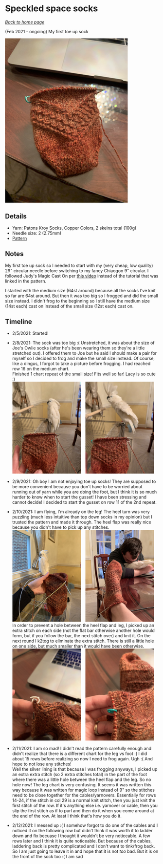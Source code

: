 # Speckled space socks

[*Back to home page*](..)

(Feb 2021 - ongoing) My first toe up sock

<img src="media/speckled_space1.jpg" style="max-width: 80%" />

## Details
- Yarn: Patons Kroy Socks, Copper Colors, 2 skeins total (100g)
- Needle size: 2 (2.75mm)
- [Pattern](https://www.ravelry.com/patterns/library/speckled-space-socks)

## Notes

My first toe up sock so I needed to start with my (very cheap, low quality) 29" circular needle before switching to my fancy Chiaogoo 9" circular. I followed Judy's Magic Cast On per [this video](https://www.youtube.com/watch?v=1pmxRDZ-cwo) instead of the tutorial that was linked in the pattern. 

I started with the medium size (64st around) because all the socks I've knit so far are 64st around. But then it was too big so I frogged and did the small size instead. I didn't frog to the beginning so I still have the medium size (14st each) cast on instead of the small size (12st each) cast on. 

## Timeline

- 2/5/2021: Started! 

- 2/8/2021: The sock was too big :( Unstretched, it was about the size of Joe's Owlie socks (after he's been wearing them so they're a little stretched out). I offered them to Joe but he said I should make a pair for myself so I decided to frog and make the small size instead. Of course, like a dingus, I forgot to take a picture before frogging. I had reached row 16 on the medium chart.\
Finished 1 chart repeat of the small size! Fits well so far! Lacy is so cute :) \
<img src="media/speckled_space_lacy.jpg" style="max-width: 47%" /> &ensp; <img src="media/speckled_space_lacy2.jpg" style="max-width: 47%" />

- 2/9/2021: Oh boy I am not enjoying toe up socks! They are supposed to be more convenient because you don't have to be worried about running out of yarn while you are doing the foot, but I think it is so much harder to know when to start the gusset! I have been stressing and cannot decide! I decided to start the gusset on row 11 of the 2nd repeat. 

- 2/10/2021: I am flying, I'm already on the leg! The heel turn was very puzzling (much less intuitive than top down socks in my opinion) but I trusted the pattern and made it through. The heel flap was really nice because you didn't have to pick up any stitches. \
<img src="media/speckled_space_lacy3.jpg" style="max-width: 47%" /> &ensp; <img src="media/speckled_space_lacy4.jpg" style="max-width: 47%" /> \
In order to prevent a hole between the heel flap and leg, I picked up an extra stitch on each side (not the flat bar otherwise another hole would form, but if you follow the bar, the next stitch over) and knit it. On the next round I k2tog to eliminate the extra stitch. There is still a little hole on one side, but much smaller than it would have been otherwise. \
<img src="media/speckled_space_heel1.jpg" style="max-width: 47%" /> &ensp; <img src="media/speckled_space_heel2.jpg" style="max-width: 47%" /> 

- 2/11/2021: I am so mad! I didn't read the pattern carefully enough and didn't realize that there is a different chart for the leg vs foot :( I did about 15 rows before realizing so now I need to frog again. Ugh :( And hope to not lose any stitches! \
Well the silver lining is that because I was frogging anyways, I picked up an extra extra stitch (so 2 extra stitches total) in the part of the foot where there was a little hole between the heel flap and the leg. So no hole now! The leg chart is very confusing. It seems it was written this way because it was written for magic loop instead of 9" so the stitches need to be close together for the cables/yarnovers. Essentially for rows 14-24, if the stitch in col 29 is a normal knit stitch, then you just knit the first stitch of the row. If it's anything else i.e. yarnover or cable, then you slip the first stitch as if to purl and then do it when you come around at the end of the row. At least I think that's how you do it. 

- 2/12/2021: I messed up :( I somehow forgot to do one of the cables and I noticed it on the following row but didn't think it was worth it to ladder down and fix becuase I thought it wouldn't be very noticeable. A few rows later and I think it is quite noticeable. But because of the cables, laddering back is pretty complicated and I don't want to tink/frog back. So I am just going to leave it in and hope that it is not *too* bad. But it is on the front of the sock too :( I am sad
